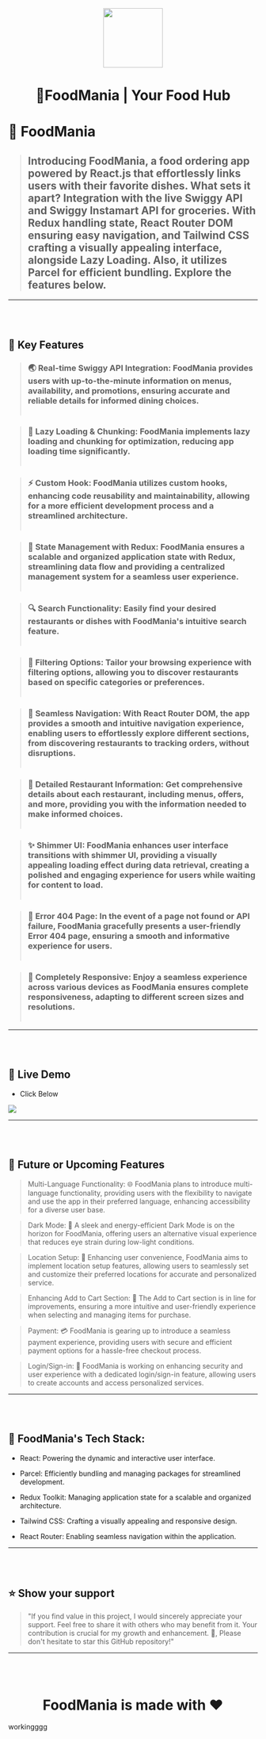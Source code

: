 
<div align="center">
  <img src="https://imgs.search.brave.com/xiRlM1WxrYHaIFmwGOInSnyB5Uu3Q9p4blmZZ3LWDmc/rs:fit:500:0:0/g:ce/aHR0cHM6Ly9sb2dv/LmNvbS9pbWFnZS1j/ZG4vaW1hZ2VzL2t0/czkyOHBkL3Byb2R1/Y3Rpb24vYjM3NGEx/MjRmYzUwNWFiMzI1/NWZhZGFlMjU3ZDkw/ZThlNGE0ODU1ZS00/NDl4NDMyLnBuZz93/PTEwODAmcT03Mg" style="width:120px"></img>
  <h1><b>🚀FoodMania | Your Food Hub</b></h3>
</div>



<!-- PROJECT DESCRIPTION -->

# 💖 FoodMania

> ## Introducing FoodMania, a food ordering app powered by React.js that effortlessly links users with their favorite dishes. What sets it apart? Integration with the live Swiggy API and Swiggy Instamart API for groceries. With Redux handling state, React Router DOM ensuring easy navigation, and Tailwind CSS crafting a visually appealing interface, alongside Lazy Loading. Also, it utilizes Parcel for efficient bundling. Explore the features below.



---
<!-- Features -->
<br></br>
 ## 🎯 Key Features 

> ### 🌏 Real-time Swiggy API Integration: FoodMania provides users with up-to-the-minute information on menus, availability, and promotions, ensuring accurate and reliable details for informed dining choices.<br></br>

> ### 🚀 Lazy Loading & Chunking: FoodMania implements lazy loading and chunking for optimization, reducing app loading time significantly.<br></br>

> ### ⚡ Custom Hook: FoodMania utilizes custom hooks, enhancing code reusability and maintainability, allowing for a more efficient development process and a streamlined architecture.<br></br>

> ### 🔐 State Management with Redux: FoodMania ensures a scalable and organized application state with Redux, streamlining data flow and providing a centralized management system for a seamless user experience.<br></br>

> ### 🔍 Search Functionality: Easily find your desired restaurants or dishes with FoodMania's intuitive search feature.<br></br>

> ### 🎯 Filtering Options: Tailor your browsing experience with filtering options, allowing you to discover restaurants based on specific categories or preferences.<br></br>

> ### 📌 Seamless Navigation: With React Router DOM, the app provides a smooth and intuitive navigation experience, enabling users to effortlessly explore different sections, from discovering restaurants to tracking orders, without disruptions.<br></br>

> ### 📜 Detailed Restaurant Information: Get comprehensive details about each restaurant, including menus, offers, and more, providing you with the information needed to make informed choices.<br></br>

> ### ✨ Shimmer UI: FoodMania enhances user interface transitions with shimmer UI, providing a visually appealing loading effect during data retrieval, creating a polished and engaging experience for users while waiting for content to load.<br></br>

> ### 🚧 Error 404 Page: In the event of a page not found or API failure, FoodMania gracefully presents a user-friendly Error 404 page, ensuring a smooth and informative experience for users.<br></br>

> ### 📱 Completely Responsive: Enjoy a seamless experience across various devices as FoodMania ensures complete responsiveness, adapting to different screen sizes and resolutions.<br></br>

---
<br></br>
## 🚀 Live Demo 

- Click Below

 <a href="https://food-bazaar-ten.vercel.app/" target="_blank">
<img src="https://img.shields.io/badge/Vercel-000000?style=for-the-badge&logo=vercel&logoColor=white">
</a>

---
<br></br>
## 🎯 Future or Upcoming Features
> Multi-Language Functionality: 🌐 FoodMania plans to introduce multi-language functionality, providing users with the flexibility to navigate and use the app in their preferred language, enhancing accessibility for a diverse user base.

> Dark Mode: 🌙 A sleek and energy-efficient Dark Mode is on the horizon for FoodMania, offering users an alternative visual experience that reduces eye strain during low-light conditions.

> Location Setup: 📍 Enhancing user convenience, FoodMania aims to implement location setup features, allowing users to seamlessly set and customize their preferred locations for accurate and personalized service.

> Enhancing Add to Cart Section: 🛒 The Add to Cart section is in line for improvements, ensuring a more intuitive and user-friendly experience when selecting and managing items for purchase.

> Payment: 💳 FoodMania is gearing up to introduce a seamless payment experience, providing users with secure and efficient payment options for a hassle-free checkout process.

> Login/Sign-in: 🔐 FoodMania is working on enhancing security and user experience with a dedicated login/sign-in feature, allowing users to create accounts and access personalized services.

---
<br></br>
 ## 🔧 FoodMania's Tech Stack:

- React: Powering the dynamic and interactive user interface.

- Parcel: Efficiently bundling and managing packages for streamlined development.

- Redux Toolkit: Managing application state for a scalable and organized architecture.

- Tailwind CSS: Crafting a visually appealing and responsive design.

- React Router: Enabling seamless navigation within the application.


---
<br></br>
## ⭐️ Show your support 

> "If you find value in this project, I would sincerely appreciate your support. Feel free to share it with others who may benefit from it. Your contribution is crucial for my growth and enhancement. 🚀, Please don't hesitate to star this GitHub repository!"

---

<br></br>

<div align="center"><h1>FoodMania is made with ❤️</h1> </div>


workingggg
